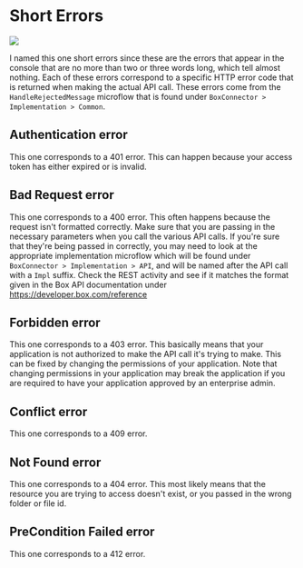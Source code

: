 # Short Errors

![](../../res/troubleshooting/short-error.png)

I named this one short errors since these are the errors that appear in the console that are no more than two or three words long, which tell almost nothing. Each of these errors correspond to a specific HTTP error code that is returned when making the actual API call. These errors come from the `HandleRejectedMessage` microflow that is found under `BoxConnector > Implementation > Common`.

## Authentication error

This one corresponds to a 401 error. This can happen because your access token has either expired or is invalid.

## Bad Request error

This one corresponds to a 400 error. This often happens because the request isn't formatted correctly. Make sure that you are passing in the necessary parameters when you call the various API calls. If you're sure that they're being passed in correctly, you may need to look at the appropriate implementation microflow which will be found under `BoxConnector > Implementation > API`, and will be named after the API call with a `Impl` suffix. Check the REST activity and see if it matches the format given in the Box API documentation under https://developer.box.com/reference

## Forbidden error

This one corresponds to a 403 error. This basically means that your application is not authorized to make the API call it's trying to make. This can be fixed by changing the permissions of your application. Note that changing permissions in your application may break the application if you are required to have your application approved by an enterprise admin.

## Conflict error

This one corresponds to a 409 error.

## Not Found error

This one corresponds to a 404 error. This most likely means that the resource you are trying to access doesn't exist, or you passed in the wrong folder or file id.

## PreCondition Failed error

This one corresponds to a 412 error.

